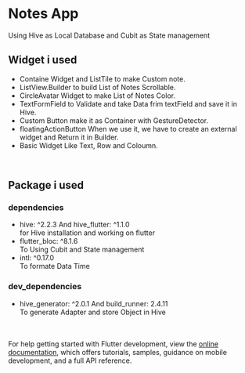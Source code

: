 # Notes App

Using Hive as Local Database and Cubit as State management

## Widget i used 

- Containe Widget and ListTile to make Custom note.<br>
- ListView.Builder to build List of Notes Scrollable.<br>
- CircleAvatar Widget to make List of Notes Color.<br>
- TextFormField to Validate and take Data frim textField and save it in Hive.<br>
- Custom Button make it as Container with GestureDetector.<br>
- floatingActionButton When we use it, we have to create an external widget and Return it in Builder.<br>
- Basic Widget Like Text, Row and Coloumn.

<br>

## Package i used

### dependencies

- hive: ^2.2.3 And hive_flutter: ^1.1.0
  <br> for Hive installation and working on flutter <br>
- flutter_bloc: ^8.1.6
  <br> To Using Cubit and State management <br>
- intl: ^0.17.0
  <br> To formate Data Time <br>

### dev_dependencies
 - hive_generator: ^2.0.1 And build_runner: 2.4.11
  <br> To generate Adapter and store Object in Hive <br>

<br><br>
For help getting started with Flutter development, view the
[online documentation](https://docs.flutter.dev/), which offers tutorials,
samples, guidance on mobile development, and a full API reference.
